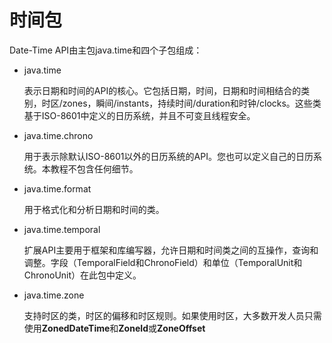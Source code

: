 # 时间包

Date-Time API由主包java.time和四个子包组成：

* java.time

    表示日期和时间的API的核心。它包括日期，时间，日期和时间相结合的类别，时区/zones，瞬间/instants，持续时间/duration和时钟/clocks。这些类基于ISO-8601中定义的日历系统，并且不可变且线程安全。

* java.time.chrono

    用于表示除默认ISO-8601以外的日历系统的API。您也可以定义自己的日历系统。本教程不包含任何细节。
    
* java.time.format
    
    用于格式化和分析日期和时间的类。
* java.time.temporal

    扩展API主要用于框架和库编写器，允许日期和时间类之间的互操作，查询和调整。字段（TemporalField和ChronoField）和单位（TemporalUnit和ChronoUnit）在此包中定义。
    
* java.time.zone

    支持时区的类，时区的偏移和时区规则。如果使用时区，大多数开发人员只需使用**ZonedDateTime**和**ZoneId**或**ZoneOffset**